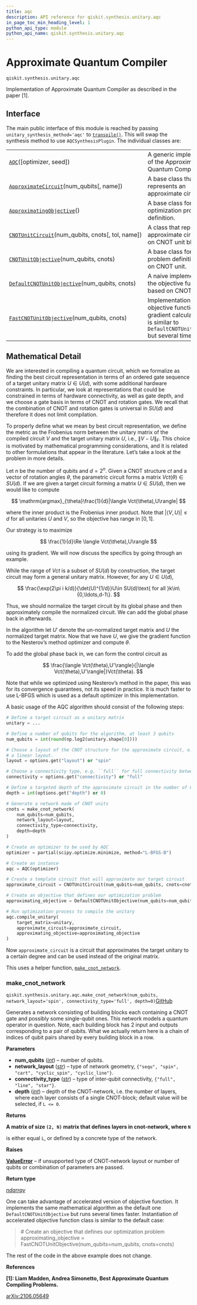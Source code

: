 ```yaml
---
title: aqc
description: API reference for qiskit.synthesis.unitary.aqc
in_page_toc_min_heading_level: 1
python_api_type: module
python_api_name: qiskit.synthesis.unitary.aqc
---
```


<span id="module-qiskit.synthesis.unitary.aqc" />

<span id="qiskit-synthesis-unitary-aqc" />

<span id="approximate-quantum-compiler-qiskit-synthesis-unitary-aqc" />

# Approximate Quantum Compiler

<span id="module-qiskit.synthesis.unitary.aqc" />

`qiskit.synthesis.unitary.aqc`

Implementation of Approximate Quantum Compiler as described in the paper \[1].

## Interface

The main public interface of this module is reached by passing `unitary_synthesis_method='aqc'` to [`transpile()`](compiler#qiskit.compiler.transpile "qiskit.compiler.transpile"). This will swap the synthesis method to use `AQCSynthesisPlugin`. The individual classes are:

|                                                                                                                                                                 |                                                                                                                                        |
| --------------------------------------------------------------------------------------------------------------------------------------------------------------- | -------------------------------------------------------------------------------------------------------------------------------------- |
| [`AQC`](qiskit.synthesis.unitary.aqc.AQC "qiskit.synthesis.unitary.aqc.AQC")(\[optimizer, seed])                                                                | A generic implementation of the Approximate Quantum Compiler.                                                                          |
| [`ApproximateCircuit`](qiskit.synthesis.unitary.aqc.ApproximateCircuit "qiskit.synthesis.unitary.aqc.ApproximateCircuit")(num\_qubits\[, name])                 | A base class that represents an approximate circuit.                                                                                   |
| [`ApproximatingObjective`](qiskit.synthesis.unitary.aqc.ApproximatingObjective "qiskit.synthesis.unitary.aqc.ApproximatingObjective")()                         | A base class for an optimization problem definition.                                                                                   |
| [`CNOTUnitCircuit`](qiskit.synthesis.unitary.aqc.CNOTUnitCircuit "qiskit.synthesis.unitary.aqc.CNOTUnitCircuit")(num\_qubits, cnots\[, tol, name])              | A class that represents an approximate circuit based on CNOT unit blocks.                                                              |
| [`CNOTUnitObjective`](qiskit.synthesis.unitary.aqc.CNOTUnitObjective "qiskit.synthesis.unitary.aqc.CNOTUnitObjective")(num\_qubits, cnots)                      | A base class for a problem definition based on CNOT unit.                                                                              |
| [`DefaultCNOTUnitObjective`](qiskit.synthesis.unitary.aqc.DefaultCNOTUnitObjective "qiskit.synthesis.unitary.aqc.DefaultCNOTUnitObjective")(num\_qubits, cnots) | A naive implementation of the objective function based on CNOT units.                                                                  |
| [`FastCNOTUnitObjective`](qiskit.synthesis.unitary.aqc.FastCNOTUnitObjective "qiskit.synthesis.unitary.aqc.FastCNOTUnitObjective")(num\_qubits, cnots)          | Implementation of objective function and gradient calculator, which is similar to `DefaultCNOTUnitObjective` but several times faster. |

## Mathematical Detail

We are interested in compiling a quantum circuit, which we formalize as finding the best circuit representation in terms of an ordered gate sequence of a target unitary matrix $U\in U(d)$, with some additional hardware constraints. In particular, we look at representations that could be constrained in terms of hardware connectivity, as well as gate depth, and we choose a gate basis in terms of CNOT and rotation gates. We recall that the combination of CNOT and rotation gates is universal in $SU(d)$ and therefore it does not limit compilation.

To properly define what we mean by best circuit representation, we define the metric as the Frobenius norm between the unitary matrix of the compiled circuit $V$ and the target unitary matrix $U$, i.e., $\|V - U\|_{\mathrm{F}}$. This choice is motivated by mathematical programming considerations, and it is related to other formulations that appear in the literature. Let’s take a look at the problem in more details.

Let $n$ be the number of qubits and $d=2^n$. Given a CNOT structure $ct$ and a vector of rotation angles $\theta$, the parametric circuit forms a matrix $Vct(\theta)\in SU(d)$. If we are given a target circuit forming a matrix $U\in SU(d)$, then we would like to compute

$$
\mathrm{argmax}_{\theta}\frac{1}{d}|\langle Vct(\theta),U\rangle|
$$

where the inner product is the Frobenius inner product. Note that $|\langle V,U\rangle|\leq d$ for all unitaries $U$ and $V$, so the objective has range in $[0,1]$.

Our strategy is to maximize

$$
\frac{1}{d}\Re \langle Vct(\theta),U\rangle
$$

using its gradient. We will now discuss the specifics by going through an example.

While the range of $Vct$ is a subset of $SU(d)$ by construction, the target circuit may form a general unitary matrix. However, for any $U\in U(d)$,

$$
\frac{\exp(2\pi i k/d)}{\det(U)^{1/d}}U\in SU(d)\text{ for all }k\in\{0,\ldots,d-1\}.
$$

Thus, we should normalize the target circuit by its global phase and then approximately compile the normalized circuit. We can add the global phase back in afterwards.

In the algorithm let $U'$ denote the un-normalized target matrix and $U$ the normalized target matrix. Now that we have $U$, we give the gradient function to the Nesterov’s method optimizer and compute $\theta$.

To add the global phase back in, we can form the control circuit as

$$
\frac{\langle Vct(\theta),U'\rangle}{|\langle Vct(\theta),U'\rangle|}Vct(\theta).
$$

Note that while we optimized using Nesterov’s method in the paper, this was for its convergence guarantees, not its speed in practice. It is much faster to use L-BFGS which is used as a default optimizer in this implementation.

A basic usage of the AQC algorithm should consist of the following steps:

```python
# Define a target circuit as a unitary matrix
unitary = ...

# Define a number of qubits for the algorithm, at least 3 qubits
num_qubits = int(round(np.log2(unitary.shape[0])))

# Choose a layout of the CNOT structure for the approximate circuit, e.g. ``spin`` for
# a linear layout.
layout = options.get("layout") or "spin"

# Choose a connectivity type, e.g. ``full`` for full connectivity between qubits.
connectivity = options.get("connectivity") or "full"

# Define a targeted depth of the approximate circuit in the number of CNOT units.
depth = int(options.get("depth") or 0)

# Generate a network made of CNOT units
cnots = make_cnot_network(
    num_qubits=num_qubits,
    network_layout=layout,
    connectivity_type=connectivity,
    depth=depth
)

# Create an optimizer to be used by AQC
optimizer = partial(scipy.optimize.minimize, method="L-BFGS-B")

# Create an instance
aqc = AQC(optimizer)

# Create a template circuit that will approximate our target circuit
approximate_circuit = CNOTUnitCircuit(num_qubits=num_qubits, cnots=cnots)

# Create an objective that defines our optimization problem
approximating_objective = DefaultCNOTUnitObjective(num_qubits=num_qubits, cnots=cnots)

# Run optimization process to compile the unitary
aqc.compile_unitary(
    target_matrix=unitary,
    approximate_circuit=approximate_circuit,
    approximating_objective=approximating_objective
)
```

Now `approximate_circuit` is a circuit that approximates the target unitary to a certain degree and can be used instead of the original matrix.

This uses a helper function, [`make_cnot_network`](#qiskit.synthesis.unitary.aqc.make_cnot_network "qiskit.synthesis.unitary.aqc.make_cnot_network").

### make\_cnot\_network

<span id="qiskit.synthesis.unitary.aqc.make_cnot_network" />

`qiskit.synthesis.unitary.aqc.make_cnot_network(num_qubits, network_layout='spin', connectivity_type='full', depth=0)`[GitHub](https://github.com/qiskit/qiskit/tree/stable/1.0/qiskit/synthesis/unitary/aqc/cnot_structures.py "view source code")

Generates a network consisting of building blocks each containing a CNOT gate and possibly some single-qubit ones. This network models a quantum operator in question. Note, each building block has 2 input and outputs corresponding to a pair of qubits. What we actually return here is a chain of indices of qubit pairs shared by every building block in a row.

**Parameters**

*   **num\_qubits** ([*int*](https://docs.python.org/3/library/functions.html#int "(in Python v3.12)")) – number of qubits.
*   **network\_layout** ([*str*](https://docs.python.org/3/library/stdtypes.html#str "(in Python v3.12)")) – type of network geometry, `{"sequ", "spin", "cart", "cyclic_spin", "cyclic_line"}`.
*   **connectivity\_type** ([*str*](https://docs.python.org/3/library/stdtypes.html#str "(in Python v3.12)")) – type of inter-qubit connectivity, `{"full", "line", "star"}`.
*   **depth** ([*int*](https://docs.python.org/3/library/functions.html#int "(in Python v3.12)")) – depth of the CNOT-network, i.e. the number of layers, where each layer consists of a single CNOT-block; default value will be selected, if `L <= 0`.

**Returns**

**A matrix of size `(2, N)` matrix that defines layers in cnot-network, where `N`**

is either equal `L`, or defined by a concrete type of the network.

**Raises**

[**ValueError**](https://docs.python.org/3/library/exceptions.html#ValueError "(in Python v3.12)") – if unsupported type of CNOT-network layout or number of qubits or combination of parameters are passed.

**Return type**

[*ndarray*](https://numpy.org/doc/stable/reference/generated/numpy.ndarray.html#numpy.ndarray "(in NumPy v1.26)")

One can take advantage of accelerated version of objective function. It implements the same mathematical algorithm as the default one `DefaultCNOTUnitObjective` but runs several times faster. Instantiation of accelerated objective function class is similar to the default case:

> \# Create an objective that defines our optimization problem approximating\_objective = FastCNOTUnitObjective(num\_qubits=num\_qubits, cnots=cnots)

The rest of the code in the above example does not change.

**References**

**\[1]: Liam Madden, Andrea Simonetto, Best Approximate Quantum Compiling Problems.**

[arXiv:2106.05649](https://arxiv.org/abs/2106.05649)

